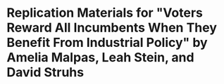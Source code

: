# Replication Materials for "Voters Reward All Incumbents When They Benefit From Industrial Policy" by Amelia Malpas, Leah Stein, and David Struhs
